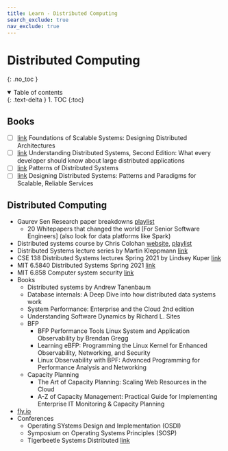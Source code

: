```yaml
---
title: Learn - Distributed Computing
search_exclude: true
nav_exclude: true
---
```


<!-- prettier-ignore-start -->
# Distributed Computing
{: .no_toc }

<details open markdown="block">
  <summary>
    Table of contents
  </summary>
  {: .text-delta }
1. TOC
{:toc}
</details>

<!-- prettier-ignore-end -->

## Books

-   [ ] [link](https://www.amazon.com/dp/1098106067) Foundations of Scalable Systems: Designing Distributed Architectures
-   [ ] [link](https://www.amazon.com/dp/1838430210) Understanding Distributed Systems, Second Edition: What every developer should know about large distributed applications
-   [ ] [link](https://www.amazon.com/dp/0138221987) Patterns of Distributed Systems
-   [ ] [link](https://www.amazon.com/dp/1491983647) Designing Distributed Systems: Patterns and Paradigms for Scalable, Reliable Services

## Distributed Computing

-   Gaurev Sen Research paper breakdowns [playlist](https://www.youtube.com/playlist?list=PLMCXHnjXnTnv5Pd3O1bKGHNU4mkvribaB)
    -   20 Whitepapers that changed the world [For Senior Software Engineers] (also look for data platforms like Spark)
-   Distributed systems course by Chris Colohan [website](https://www.distributedsystemscourse.com/), [playlist](https://www.youtube.com/playlist?list=PLOE1GTZ5ouRPbpTnrZ3Wqjamfwn_Q5Y9A)
-   Distributed Systems lecture series by Martin Kleppmann [link](https://www.youtube.com/playlist?list=PLeKd45zvjcDFUEv_ohr_HdUFe97RItdiB)
-   CSE 138 Distributed Systems lectures Spring 2021 by Lindsey Kuper [link](https://www.youtube.com/playlist?list=PLNPUF5QyWU8PydLG2cIJrCvnn5I_exhYx)
-   MIT 6.5840 Distributed Systems Spring 2021 [link](https://www.youtube.com/playlist?list=PLrw6a1wE39_tb2fErI4-WkMbsvGQk9_UB)
-   MIT 6.858 Computer system security [link](https://www.youtube.com/playlist?list=PLA6Ht2dJt3SLdj0t--M5EjjpmDU5gLrYD)
-   Books
    -   Distributed systems by Andrew Tanenbaum
    -   Database internals: A Deep Dive into how distributed data systems work
    -   System Performance: Enterprise and the Cloud 2nd edition
    -   Understanding Software Dynamics by Richard L. Sites
    -   BFP
        -   BFP Performance Tools Linux System and Application Observability by Brendan Gregg
        -   Learning eBFP: Programming the Linux Kernel for Enhanced Observability, Networking, and Security
        -   Linux Observability with BPF: Advanced Programming for Performance Analysis and Networking
    -   Capacity Planning
        -   The Art of Capacity Planning: Scaling Web Resources in the Cloud
        -   A-Z of Capacity Management: Practical Guide for Implementing Enterprise IT Monitoring & Capacity Planning
-   [fly.io](https://fly.io/dist-sys/)
-   Conferences
    -   Operating SYstems Design and Implementation (OSDI)
    -   Symposium on Operating Systems Principles (SOSP)
    -   Tigerbeetle Systems Distributed [link](https://systemsdistributed.com/)
